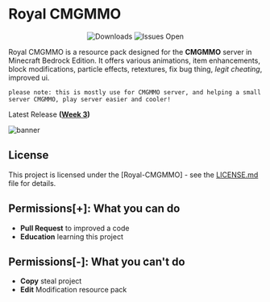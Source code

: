 # Royal CMGMMO

<div align="center">
  <img src="https://img.shields.io/github/downloads/lnwAitJi/Royal-CMGMMO/total?style=for-the-badge" alt="Downloads"/>
  <img src="https://img.shields.io/github/issues/lnwAitJi/Royal-CMGMMO?label=ISSUES&style=for-the-badge" alt="Issues Open"/>
</div>

Royal CMGMMO is a resource pack designed for the **CMGMMO** server in Minecraft Bedrock Edition. It offers various animations, item enhancements, block modifications, particle effects, retextures, fix bug thing, *legit cheating*, improved ui.

``please note: this is mostly use for CMGMMO server, and helping a small server CMGMMO, play server easier and cooler!``

Latest Release **([Week 3](../../releases/tag/week_3))**

![banner](https://github.com/lnwAitJi/Royal-CMGMMO/assets/100911929/c5cf90b7-8c46-4da3-a5b1-8647eb557de5)


## License

This project is licensed under the [Royal-CMGMMO] - see the [LICENSE.md](LICENSE.md) file for details.

## Permissions[+]: What you can do

- **Pull Request** to improved a code
- **Education** learning this project

## Permissions[-]: What you can't do

- **Copy** steal project
- **Edit** Modification resource pack